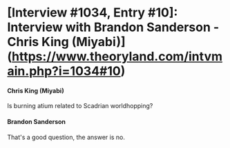 # [Interview #1034, Entry #10]: Interview with Brandon Sanderson - Chris King (Miyabi)](https://www.theoryland.com/intvmain.php?i=1034#10)

#### Chris King (Miyabi)

Is burning atium related to Scadrian worldhopping?

#### Brandon Sanderson

That's a good question, the answer is no.

